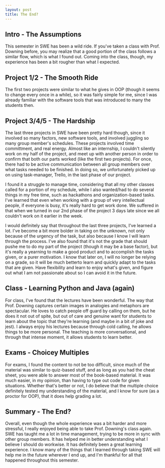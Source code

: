 ```yaml
---
layout: post
title: The End?
---
```


Intro - The Assumptions
------
This semester in SWE has been a wild ride. If you've taken a class with Prof. Downing before, you may realize that a good portion of the class follows a similar flow, which is what I found out. Coming into the class, though, my experience has been a bit rougher than what I expected.

Project 1/2 - The Smooth Ride
------
The first two projects were similar to what he gives in OOP (though it seems to change every once in a while), so it was fairly simple for me, since I was already familiar with the software tools that was introduced to many the students then.

Project 3/4/5 - The Hardship
------
The last three projects in SWE have been pretty hard though, since it involved so many factors, new software tools, and involved juggling so many group member's schedules. These projects involved time committment, and real energy. Almost like an internship, I couldn't silently work on my half of the project, and meet up with another person in order to confirm that both our parts worked (like the first two projects). For once, there had to be active communication between all group members over what tasks needed to be finished. In doing so, we unfortunately picked up on using task-manager, Trello, in the last phase of our project.

I found it a struggle to manage time, considering that all my other classes called for a portion of my schedule, while I also wanted/had to do several things in my free time, such as hackathons and organization-based tasks. I've learned that even when working with a group of very intellectual people, if everyone is busy, it's really hard to get work done. We suffered in that when we turned in our 2nd phase of the project 3 days late since we all couldn't work on it earlier in the week.

I would definitely say that throughout the last three projects, I've learned a lot. I've become a bit more bolder in taking on the unknown, not only because of the urgency of the task, but also because I know I will learn through the process. I've also found that it's not the grade that should pushe me to do my part of the project (though it may be a base factor), but it's really a yearning to make a good product and to accomplish the tasks given, or a purer motivation. I know that later on, I will no longer be relying on a grade, so it will be much betterto learn and quickly adapt to the tasks that are given. Have flexibility and learn to enjoy what's given, and figure out what I am not passionate about so I can avoid it in the future.

Class - Learning Python and Java (again)
------
For class, I've found that the lectures have been wonderful. The way that Prof. Downing captures certain images in analogies and metaphors are spectacular. He loves to catch people off guard by calling on them, but he does it not out of spite, but out of care and genuine want for students to learn about the topic that they're learning (and maybe in a bit of joke and jest). I always enjoy his lectures because through cold calling, he allows things to be more personal. The teaching is more conversational, and through that intense moment, it allows students to learn better.

Exams - Choicey Multiples
------
For exams, I found the content to not be too difficult, since much of the material was similar to quiz-based stuff, and as long as you had the cheat sheet, you were able to answer most of the book-based material. It was much easier, in my opinion, than having to type out code for given situations. Whether that's better or not, I do believe that the multiple choice definitely tested my understanding of the material, and I know for sure (as a proctor for OOP), that it does help grading a lot.

Summary - The End?
------
Overall, even though the whole experience was a bit harder and more stressful, I really enjoyed being able to take Prof. Downing's class again. SWE has taught me a lot in time management, trying to be more in sync with other group members. It has helped me in better understanding what I believe I should do workwise. It has definitely been a great learning experience. I know many of the things that I learned through taking SWE will help me in the future wherever I end up, and I'm thankful for all that happened throughout this semester.


